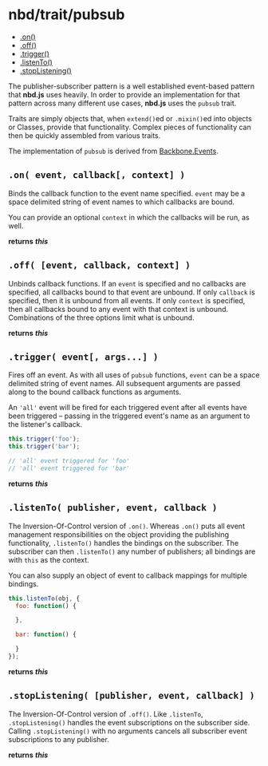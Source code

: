 # nbd/trait/pubsub
* [.on()](#on-event-callback-context-)
* [.off()](#off-event-callback-context-)
* [.trigger()](#trigger-event-args-)
* [.listenTo()](#listento-publisher-event-callback-)
* [.stopListening()](#stoplistening-publisher-event-callback-)

The publisher-subscriber pattern is a well established event-based pattern that **nbd.js** uses heavily. In order to provide an implementation for that pattern across many different use cases, **nbd.js** uses the `pubsub` trait.

Traits are simply objects that, when `extend()`ed or `.mixin()`ed into objects or Classes, provide that functionality. Complex pieces of functionality can then be quickly assembled from various traits.

The implementation of `pubsub` is derived from [Backbone.Events][1].

[1]: http://backbonejs.org/#Events

## `.on( event, callback[, context] )`

Binds the callback function to the event name specified. `event` may be a space delimited string of event names to which callbacks are bound.

You can provide an optional `context` in which the callbacks will be run, as well.

**returns** ___this___

## `.off( [event, callback, context] )`

Unbinds callback functions. If an `event` is specified and no callbacks are specified, all callbacks bound to that event are unbound. If only `callback` is specified, then it is unbound from all events. If only `context` is specified, then all callbacks bound to any event with that context is unbound. Combinations of the three options limit what is unbound.

**returns** ___this___

## `.trigger( event[, args...] )`

Fires off an event. As with all uses of `pubsub` functions, `event` can be a space delimited string of event names. All subsequent arguments are passed along to the bound callback functions as arguments.

An `'all'` event will be fired for each triggered event after all events have been triggered – passing in the triggered event's name as an argument to the listener's callback.

```javascript
this.trigger('foo');
this.trigger('bar');

// 'all' event triggered for 'foo'
// 'all' event triggered for 'bar'
```

**returns** ___this___

## `.listenTo( publisher, event, callback )`

The Inversion-Of-Control version of `.on()`. Whereas `.on()` puts all event management responsibilities on the object providing the publishing functionality, `.listenTo()` handles the bindings on the subscriber. The subscriber can then `.listenTo()` any number of publishers; all bindings are with `this` as the context.

You can also supply an object of event to callback mappings for multiple bindings.


```js
this.listenTo(obj, {
  foo: function() {

  },

  bar: function() {

  }
});
```

**returns** ___this___

## `.stopListening( [publisher, event, callback] )`

The Inversion-Of-Control version of `.off()`. Like `.listenTo`, `.stopListening()` handles the event subscriptions on the subscriber side. Calling `.stopListening()` with no arguments cancels all subscriber event subscriptions to any publisher.

**returns** ___this___
